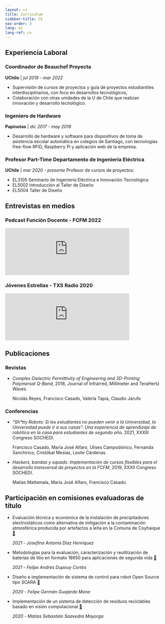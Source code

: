 ```yaml
---
layout: cv
title: Curriculum
sidebar-title: CV
nav-order: 3
lang: es
lang-ref: cv
---
```




## Experiencia Laboral
### Coordinador de Beauchef Proyecta
**UChile** | *jul 2019 - mar 2022*

- Supervisión de cursos de proyectos y guía de proyectos estudiantiles interdisciplinarios, con foco en desarrollos tecnológicos,
- Colaboración con otras unidades de la U de Chile que
realizan innovación y desarrollo tecnológico.

### Ingeniero de Hardware
**Papinotas** | *dic 2017 - may 2019*
- Desarrollo de hardware y software para dispositivos de
toma de asistencia escolar automática en colegios de
Santiago, con tecnologías free-flow RFID, Raspberry Pi y
aplicación web de la empresa.


### Profesor Part-Time Departamento de Ingeniería Eléctrica
**UChile** | *mar 2020 - presente*
Profesor de cursos de proyectos:
- EL3105 Seminario de Ingeniería Eléctrica e Innovación Tecnológica
- EL5002 Introducción al Taller de Diseño
- EL5004 Taller de Diseño

## Entrevistas en medios



### Podcast Función Docente - FCFM 2022
<iframe id="jovenes-estrellas" src="https://open.spotify.com/embed/episode/41tBf0KclYmQpq7Q0GyJQQ?utm_source=generator&theme=0" width="80%" height="152" frameBorder="0" allowfullscreen="" allow="autoplay; clipboard-write; encrypted-media; fullscreen; picture-in-picture"></iframe>

### Jóvenes Estrellas - TXS Radio 2020
<iframe id="funcion-docente" src="https://open.spotify.com/embed/episode/2RzIsVlOLA3azDH2BrpjrA?utm_source=generator" width="80%" height="152" frameBorder="0" allowfullscreen="" allow="autoplay; clipboard-write; encrypted-media; fullscreen; picture-in-picture"></iframe>


## Publicaciones 

### Revistas
- *Complex Dielectric Permittivity of Engineering and 3D-Printing Polymersat Q-Band*, 2018, Journal of Infrarred, Millimeter and TeraHertz Waves.
  
  Nicolás Reyes, Francisco Casado, Valeria Tapia, Claudio Jarufe

### Conferencias

- *“Sh\*tty Robots: Si les estudiantes no pueden venir a la Universidad, la Universidad puede ir a sus casas”: Una experiencia de aprendizaje de robótica en la casa para estudiantes de segundo año.* 2021, XXXIII Congreso SOCHEDI.
  
  Francisco Casado, María José Alfaro, Ulises Campodónico, Fernanda Sanchirico, Cristóbal Mesías, Leslie Cárdenas.
  
- *Hackers, bandas y squads: Implementación de cursos flexibles para el desarrollo transversal de proyectos en la FCFM*, 2019, XXXII Congreso SOCHEDI.
  
  Matías Mattamala, María José Alfaro, Francisco Casado.
  


## Participación en comisiones evaluadoras de título

- Evaluación técnica y económica de la instalación de precipitadores electrostáticos como alternativa de mitigación a la contaminación atmosférica producida por artefactos a leña en la Comuna de Coyhaique [:link:](https://repositorio.uchile.cl/handle/2250/181770)
  
  *2021* - *Josefina Antonia Díaz Henríquez*
  
- Metodologías para la evaluación, caracterización y reutilización de baterías de litio en formato 18650 para aplicaciones de segunda vida [:link:](https://repositorio.uchile.cl/handle/2250/180038)
  
  *2021* - *Felipe Andrés Dupouy Cortés*

- Diseño e implementación de sistema de control para robot Open Source tipo SCARA [:link:](https://repositorio.uchile.cl/handle/2250/177346)
  
  *2020* - *Felipe Germán Guajardo Mena*
  
- Implementación de un sistema de detección de residuos reciclables basado en visión computacional [:link:](https://repositorio.uchile.cl/handle/2250/178007)
  
  *2020* - *Matías Sebastián Saavedra Mayorga*